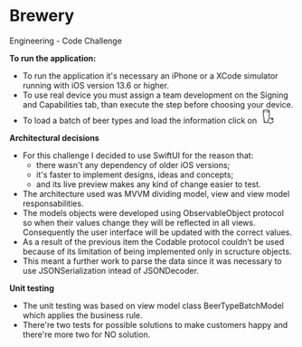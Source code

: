 # Brewery
 Engineering - Code Challenge
 
 **To run the application:**

- To run the application it's necessary an iPhone or a XCode simulator running with iOS version 13.6 or higher.
- To use real device you must assign a team development on the Signing and Capabilities tab, than execute the step before choosing your device.
- To load a batch of beer types and load the information click on ![](image/load.png)


**Architectural decisions**

- For this challenge I decided to use SwiftUI for the reason that:
    - there wasn't any dependency of older iOS versions;
    - it's faster to implement designs, ideas and concepts;
    - and its live preview makes any kind of change easier to test.
- The architecture used was MVVM dividing model, view and view model responsabilities.
- The models objects were developed using ObservableObject protocol so when their values change they will be reflected in all views. Consequently the user interface will be updated with the correct values.
- As a result of the previous item the Codable protocol couldn’t be used because of its limitation of being implemented only in scructure objects. 
- This meant a further work to parse the data since it was necessary to use JSONSerialization intead of JSONDecoder.

**Unit testing**

- The unit testing was based on view model class BeerTypeBatchModel which applies the business rule. 
- There're two tests for possible solutions to make customers happy and there're more two for NO solution.
